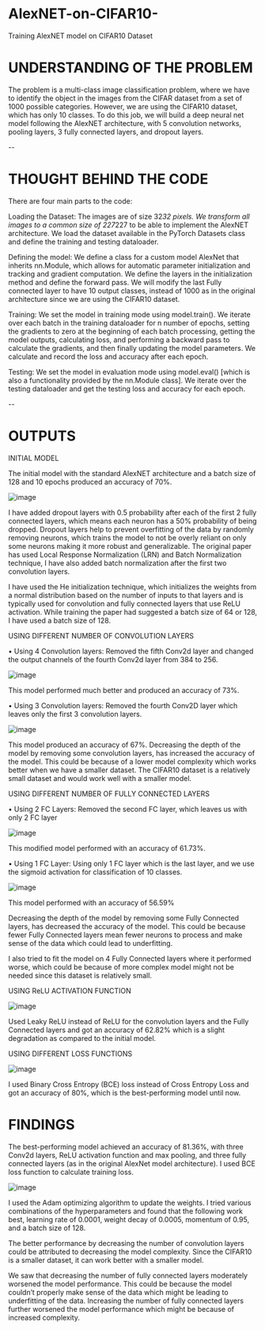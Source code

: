 # AlexNET-on-CIFAR10-
Training AlexNET model on CIFAR10 Dataset


# UNDERSTANDING OF THE PROBLEM
The problem is a multi-class image classification problem, where we have to identify the object in the images from the CIFAR dataset from a set of 1000 possible categories. However, we are using the CIFAR10 dataset, which has only 10 classes.
To do this job, we will build a deep neural net model following the AlexNET architecture, with 5 convolution networks, pooling layers, 3 fully connected layers, and dropout layers.

--

# THOUGHT BEHIND THE CODE

There are four main parts to the code:

Loading the Dataset: The images are of size 32*32 pixels. We transform all images to a common size of 227*227 to be able to implement the AlexNET architecture. We load the dataset available in the PyTorch Datasets class and define the training and testing dataloader.

Defining the model: We define a class for a custom model AlexNet that inherits nn.Module, which allows for automatic parameter initialization and tracking and gradient computation. We define the layers in the initialization method and define the forward pass. We will modify the last Fully connected layer to have 10 output classes, instead of 1000 as in the original architecture since we are using the CIFAR10 dataset.

Training: We set the model in training mode using model.train(). We iterate over each batch in the training dataloader for n number of epochs, setting the gradients to zero at the
beginning of each batch processing, getting the model outputs, calculating loss, and performing a backward pass to calculate the gradients, and then finally updating the model parameters. We calculate and record the loss and accuracy after each epoch.

Testing: We set the model in evaluation mode using model.eval() [which is also a functionality provided by the nn.Module class]. We iterate over the testing dataloader and get the testing loss and accuracy for each epoch.

--

# OUTPUTS

INITIAL MODEL

The initial model with the standard AlexNET architecture and a batch size of 128 and 10 epochs produced an accuracy of 70%.
 
 ![image](https://github.com/AishwaryaHastak/AlexNET-on-CIFAR10-/assets/31357026/3b6361f0-d370-42d5-8321-d6f5bdceb226)

I have added dropout layers with 0.5 probability after each of the first 2 fully connected layers, which means each neuron has a 50% probability of being dropped. Dropout layers help to prevent overfitting of the data by randomly removing neurons, which trains the model to not be overly reliant on only some neurons making it more robust and generalizable.
The original paper has used Local Response Normalization (LRN) and Batch Normalization technique, I have also added batch normalization after the first two convolution layers.

I have used the He initialization technique, which initializes the weights from a normal distribution based on the number of inputs to that layers and is typically used for convolution and fully connected layers that use ReLU activation.
While training the paper had suggested a batch size of 64 or 128, I have used a batch size of 128.
 


USING DIFFERENT NUMBER OF CONVOLUTION LAYERS

•	Using 4 Convolution layers: Removed the fifth Conv2d layer and changed the output channels of the fourth Conv2d layer from 384 to 256.


![image](https://github.com/AishwaryaHastak/AlexNET-on-CIFAR10-/assets/31357026/179bc3f1-8db2-4ffd-916b-6f2a7d065b34)

This model performed much better and produced an accuracy of 73%.
 




•	Using 3 Convolution layers: Removed the fourth Conv2D layer which leaves only the first 3 convolution layers.

  
![image](https://github.com/AishwaryaHastak/AlexNET-on-CIFAR10-/assets/31357026/0698e64a-dbd2-43c3-a7e7-4195bd59e76a)

This model produced an accuracy of 67%.
Decreasing the depth of the model by removing some convolution layers, has increased the accuracy of the model. This could be because of a lower model complexity which works better when we have a smaller dataset. The CIFAR10 dataset is a relatively small dataset and would work well with a smaller model.

USING DIFFERENT NUMBER OF FULLY CONNECTED LAYERS

•	Using 2 FC Layers: Removed the second FC layer, which leaves us with only 2 FC layer
 
 ![image](https://github.com/AishwaryaHastak/AlexNET-on-CIFAR10-/assets/31357026/c7aeb83b-cfc3-4d91-b9be-fea35f01703e)

This modified model performed with an accuracy of 61.73%.

•	Using 1 FC Layer: Using only 1 FC layer which is the last layer, and we use the sigmoid activation for classification of 10 classes.

![image](https://github.com/AishwaryaHastak/AlexNET-on-CIFAR10-/assets/31357026/4f707c06-0831-487c-ac6a-99c53349e215)

This model performed with an accuracy of 56.59%

Decreasing the depth of the model by removing some Fully Connected layers, has decreased the accuracy of the model. This could be because fewer Fully Connected layers mean fewer neurons to process and make sense of the data which could lead to underfitting. 

I also tried to fit the model on 4 Fully Connected layers where it performed worse, which could be because of more complex model might not be needed since this dataset is relatively small.


USING ReLU ACTIVATION FUNCTION

![image](https://github.com/AishwaryaHastak/AlexNET-on-CIFAR10-/assets/31357026/cba7a7cc-300c-4132-a904-9e6c9fcbe76b)

Used Leaky ReLU instead of ReLU for the convolution layers and the Fully Connected layers and got an accuracy of 62.82% which is a slight degradation as compared to the initial model.
  

USING DIFFERENT LOSS FUNCTIONS

![image](https://github.com/AishwaryaHastak/AlexNET-on-CIFAR10-/assets/31357026/f0715293-4e61-43fb-8520-952e84e2c12e)

I used Binary Cross Entropy (BCE) loss instead of Cross Entropy Loss and got an accuracy of 80%, which is the best-performing model until now.

# FINDINGS

The best-performing model achieved an accuracy of 81.36%, with three Conv2d layers, ReLU activation function and max pooling, and three fully connected layers (as in the original AlexNet model architecture). I used BCE loss function to calculate training loss.

![image](https://github.com/AishwaryaHastak/AlexNET-on-CIFAR10-/assets/31357026/2c1d5b08-1c3e-4833-aec1-bca6e60b13b1)

I used the Adam optimizing algorithm to update the weights. I tried various combinations of the hyperparameters and found that the following work best, learning rate of 0.0001, weight decay of 0.0005, momentum of 0.95, and a batch size of 128.

The better performance by decreasing the number of convolution layers could be attributed to decreasing the model complexity. Since the CIFAR10 is a smaller dataset, it can work better with a smaller model. 

We saw that decreasing the number of fully connected layers moderately worsened the model performance. This could be because the model couldn’t properly make sense of the data which might be leading to underfitting of the data. Increasing the number of fully connected layers further worsened the model performance which might be because of increased complexity.


  
